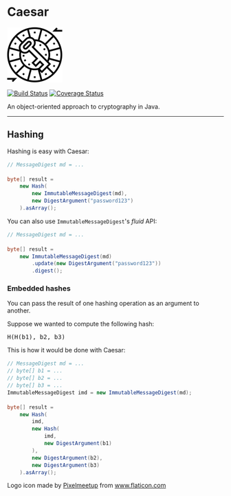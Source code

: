 # Caesar

![Logo](logo.png)

[![Build Status](https://travis-ci.com/Glusk/caesar.svg?branch=master)](https://travis-ci.com/Glusk/caesar)
[![Coverage Status](https://coveralls.io/repos/github/Glusk/caesar/badge.svg?branch=master)](https://coveralls.io/github/Glusk/caesar?branch=master)

An object-oriented approach to cryptography in Java.

---

## Hashing

Hashing is easy with Caesar:

``` java
// MessageDigest md = ...

byte[] result = 
    new Hash(
        new ImmutableMessageDigest(md),
        new DigestArgument("password123")
    ).asArray();
```
You can also use `ImmutableMessageDigest`'s *fluid* API:
``` java
// MessageDigest md = ...

byte[] result =
    new ImmutableMessageDigest(md)
        .update(new DigestArgument("password123"))
        .digest();
```

### Embedded hashes

You can pass the result of one hashing operation as an argument to
another.

Suppose we wanted to compute the following hash:
<pre>
H(H(b1), b2, b3)
</pre>

This is how it would be done with Caesar:
``` java
// MessageDigest md = ...
// byte[] b1 = ...
// byte[] b2 = ...
// byte[] b3 = ...
ImmutableMessageDigest imd = new ImmutableMessageDigest(md);

byte[] result = 
    new Hash(
        imd,
        new Hash(
            imd,
            new DigestArgument(b1)
        ),
        new DigestArgument(b2),
        new DigestArgument(b3)
    ).asArray();
```
<div>Logo icon made by <a href="https://www.flaticon.com/free-icon/caesar-cipher_1792163" title="Pixelmeetup">Pixelmeetup</a> from <a href="https://www.flaticon.com/" title="Flaticon">www.flaticon.com</a></div>
